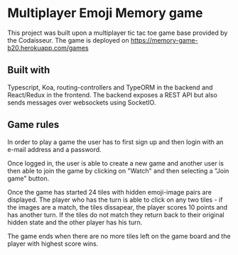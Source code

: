 # Multiplayer Emoji Memory game

This project was built upon a multiplayer tic tac toe game base provided by the Codaisseur.
The game is deployed on https://memory-game-b20.herokuapp.com/games

## Built with

Typescript, Koa, routing-controllers and TypeORM in the backend and React/Redux in the frontend. The backend exposes a REST API but also sends messages over websockets using SocketIO. 

## Game rules

In order to play a game the user has to first sign up and then login with an e-mail address and a password.

Once logged in, the user is able to create a new game and another user is then able to join the game by clicking on "Watch" and then selecting a "Join game" button. 

Once the game has started 24 tiles with hidden emoji-image pairs are displayed. The player who has the turn is able to click on any two tiles - if the images are a match, the tiles dissapear, the player scores 10 points and has another turn. If the tiles do not match they return back to their original hidden state and the other player has his turn. 

The game ends when there are no more tiles left on the game board and the player with highest score wins.
